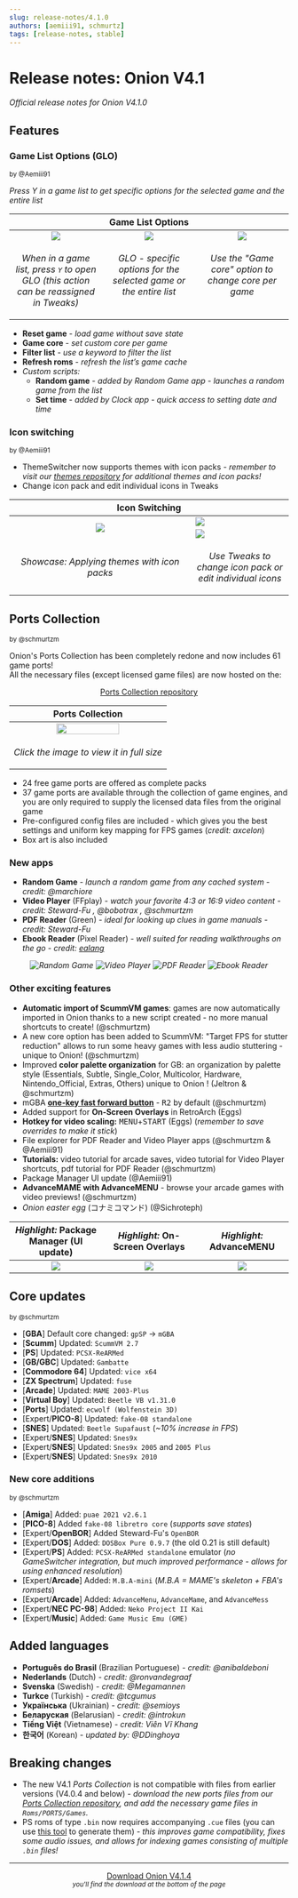 ```yaml
---
slug: release-notes/4.1.0
authors: [aemiii91, schmurtz]
tags: [release-notes, stable]
---
```


# Release notes: Onion V4.1

*Official release notes for Onion V4.1.0*

<!-- truncate -->

## Features


### Game List Options (GLO)
<sup>

by @Aemiii91

</sup>

*Press Y in a game list to get specific options for the selected game and the entire list*

<table><thead>
<th colspan="3"><b>Game List Options</b></th>
</thead><tr>
<td width="33%" align="center" valign="top"><img src="https://user-images.githubusercontent.com/44569252/226447277-a9452ecc-92ad-407f-a629-307491a652b4.png"/></td>
<td width="33%" align="center" valign="top"><img src="https://user-images.githubusercontent.com/44569252/226447388-8c9c95f1-536a-4946-8b0f-f4b8ead0e97e.png"/></td>
<td width="33%" align="center" valign="top"><img src="https://user-images.githubusercontent.com/44569252/226447466-71d4f5c1-7675-4355-9b60-20dbd1a03eae.png"/></td>
</tr><tr>
<td align="center" valign="top"><p><i>When in a game list, press <kbd>Y</kbd> to open GLO (this action can be reassigned in Tweaks)</i></p></td>
<td align="center" valign="top"><p><i>GLO - specific options for the selected game or the entire list</i></p></td>
<td align="center" valign="top"><p><i>Use the "Game core" option to change core per game</i></p></td>
</tr></table>

- **Reset game** - *load game without save state*
- **Game core** - *set custom core per game*
- **Filter list** - *use a keyword to filter the list*
- **Refresh roms** - *refresh the list’s game cache*
- *Custom scripts:*
  - **Random game** - *added by Random Game app - launches a random game from the list*
  - **Set time** - *added by Clock app - quick access to setting date and time*


### Icon switching
<sup>

by @Aemiii91

</sup>

- ThemeSwitcher now supports themes with icon packs - *remember to visit our [themes repository](https://github.com/OnionUI/Themes/blob/main/README.md) for additional themes and icon packs!*
- Change icon pack and edit individual icons in Tweaks

<table align="center"><thead>
<th colspan="2">Icon Switching</th>
</thead><tr>
<td width="65%" align="center" rowspan="2"><img src="https://user-images.githubusercontent.com/44569252/226450380-2d6ec505-c65d-4b67-bbc5-7104e39cd7ee.gif"/></td>
<td><img src="https://user-images.githubusercontent.com/44569252/226451178-3d11e9f4-0c7f-4213-af24-ad1209b36350.png"/></td>
</tr><tr>
<td><img src="https://user-images.githubusercontent.com/44569252/226451190-2529bb42-f5b3-4a9e-acfd-6cf65e2d4d33.png"/></td>
</tr><tr>
<td align="center"><p><i>Showcase: Applying themes with icon packs</i></p></td>
<td align="center"><p><i>Use Tweaks to change icon pack or edit individual icons</i></p></td>
</tr></table>


## Ports Collection
<sup>

by @schmurtzm

</sup>

Onion's Ports Collection has been completely redone and now includes 61 game ports!  
All the necessary files (except licensed game files) are now hosted on the:  

<p align="center"><a href="https://github.com/OnionUI/Ports-Collection">Ports Collection repository</a></p>

<table align="center"><thead>
<th>Ports Collection</th>
</thead><tr>
<td align="center"><a href="https://user-images.githubusercontent.com/44569252/226474430-0123c521-e96f-4603-bdf3-725ad8d2f3bc.png"><img width="65%" src="https://user-images.githubusercontent.com/44569252/226474515-7750fb79-9bda-4339-ac08-457dc63da5c6.png"/></a></td>
</tr><tr>
<td align="center" valign="top"><p><i>Click the image to view it in full size</i></p></td>
</tr></table>

- 24 free game ports are offered as complete packs
- 37 game ports are available through the collection of game engines, and you are only required to supply the licensed data files from the original game
- Pre-configured config files are included - which gives you the best settings and uniform key mapping for FPS games (*credit: axcelon*)
- Box art is also included


### New apps

- **Random Game** - *launch a random game from any cached system - credit: @marchiore*
- **Video Player** (FFplay) - *watch your favorite 4:3 or 16:9 video content - credit: Steward-Fu , @bobotrax  , @schmurtzm* 
- **PDF Reader** (Green) - *ideal for looking up clues in game manuals  - credit: Steward-Fu*
- **Ebook Reader** (Pixel Reader) - *well suited for reading walkthroughs on the go  - credit: [ealang](https://github.com/ealang/pixel-reader)*

<p align="center"><em>
<img title="Random Game" src="https://user-images.githubusercontent.com/44569252/226454336-c2425e57-e507-4b32-aa30-8e1b3884f4ef.png"/>
<img title="Video Player" src="https://user-images.githubusercontent.com/44569252/226454472-7e4e6769-a86c-469f-b735-e85473094b0e.png"/>
<img title="PDF Reader" src="https://user-images.githubusercontent.com/44569252/226454495-bd086c74-61fe-4709-9e97-bebb3febbe75.png"/>
<img title="Ebook Reader" src="https://user-images.githubusercontent.com/44569252/226454509-1815c543-8001-4b7d-b7d9-2d3be5795140.png"/>
</em></p>


### Other exciting features

- **Automatic import of ScummVM games**:  games are now automatically imported in Onion thanks to a new script created - no more manual shortcuts to create! (@schmurtzm)
- A new core option has been added to ScummVM: "Target FPS for stutter reduction" allows to run some heavy games with less audio stuttering - unique to Onion! (@schmurtzm)
- Improved **color palette organization** for GB: an organization by palette style (Essentials, Subtle, Single_Color, Multicolor, Hardware, Nintendo_Official, Extras, Others) unique to Onion ! (Jeltron & @schmurtzm)
- mGBA **[one-key fast forward button](https://github.com/schmurtzm/mgba/commit/99387c04ae2879692ee9ff199dc68b6c162f0a8a)** - <kbd>R2</kbd> by default (@schmurtzm)
- Added support for **On-Screen Overlays** in RetroArch (Eggs)
- **Hotkey for video scaling:** <kbd>MENU</kbd>+<kbd>START</kbd> (Eggs) (*remember to save overrides to make it stick*) 
- File explorer for PDF Reader and Video Player apps  (@schmurtzm & @Aemiii91)
- **Tutorials:** video tutorial for arcade saves, video tutorial for Video Player shortcuts, pdf tutorial for PDF Reader  (@schmurtzm)
- Package Manager UI update (@Aemiii91)
- **AdvanceMAME with AdvanceMENU** - browse your arcade games with video previews! (@schmurtzm)
- *Onion easter egg* (コナミコマンド) (@Sichroteph)


<table align="center"><thead>
<th><i>Highlight:</i> Package Manager (UI update)</th>
<th><i>Highlight:</i> On-Screen Overlays</th>
<th><i>Highlight:</i> AdvanceMENU</th>
</thead><tr>
<td align="center" width="33%"><img src="https://user-images.githubusercontent.com/44569252/226452451-cd05258a-8da7-4f1e-bec1-bc41844b1dd4.gif"/></td>
<td align="center" width="33%"><img src="https://user-images.githubusercontent.com/44569252/226492100-f51306ee-9178-47b0-ae87-07f6de6eb7e5.png"/></td>
<td align="center" width="33%"><img src="https://user-images.githubusercontent.com/44569252/226492306-03c1e2f4-902f-4ba2-8d85-13044882ad0d.png"/></td>
</tr></table>


## Core updates
<sup>

by @schmurtzm

</sup>

- [**GBA**] Default core changed: `gpSP` -> `mGBA`
- [**Scumm**] Updated: `ScummVM 2.7`
- [**PS**] Updated: `PCSX-ReARMed`
- [**GB/GBC**] Updated: `Gambatte`
- [**Commodore 64**] Updated: `vice x64`
- [**ZX Spectrum**] Updated: `fuse`
- [**Arcade**] Updated: `MAME 2003-Plus`
- [**Virtual Boy**] Updated: `Beetle VB v1.31.0`
- [**Ports**] Updated: `ecwolf (Wolfenstein 3D)`
- [Expert/**PICO-8**] Updated: `fake-08 standalone`
- [**SNES**] Updated: `Beetle Supafaust` (*~10% increase in FPS*)
- [Expert/**SNES**] Updated: `Snes9x`
- [Expert/**SNES**] Updated: `Snes9x 2005` and `2005 Plus`
- [Expert/**SNES**] Updated: `Snes9x 2010`


### New core additions
<sup>

by @schmurtzm

</sup>

- [**Amiga**] Added: `puae 2021 v2.6.1`
- [**PICO-8**] Added `fake-08 libretro core` (*supports save states*)
- [Expert/**OpenBOR**] Added Steward-Fu's `OpenBOR`
- [Expert/**DOS**] Added: `DOSBox Pure 0.9.7` (the old 0.21 is still default)
- [Expert/**PS**] Added: `PCSX-ReARMed standalone` emulator (*no GameSwitcher integration, but much improved performance - allows for using enhanced resolution*)
- [Expert/**Arcade**] Added: `M.B.A-mini` (*M.B.A = MAME's skeleton + FBA's romsets*)
- [Expert/**Arcade**] Added: `AdvanceMenu`, `AdvanceMame`, and `AdvanceMess`
- [Expert/**NEC PC-98**] Added: `Neko Project II Kai`
- [Expert/**Music**] Added: `Game Music Emu (GME)`


## Added languages

- **Português do Brasil** (Brazilian Portuguese) - *credit: @anibaldeboni*
- **Nederlands** (Dutch) - *credit: @ronvandegraaf*
- **Svenska** (Swedish) - *credit: @Megamannen*
- **Turkce** (Turkish) - *credit: @tcgumus*
- **Українська** (Ukrainian) - *credit: @semioys*
- **Беларуская** (Belarusian) - *credit: @introkun*
- **Tiếng Việt** (Vietnamese) - *credit: Viên Vĩ Khang*
- **한국어** (Korean) - *updated by: @DDinghoya*


## Breaking changes

- The new V4.1 *Ports Collection* is not compatible with files from earlier versions (V4.0.4 and below) - *download the new ports files from our [Ports Collection repository](https://github.com/OnionUI/Ports-Collection), and add the necessary game files in `Roms/PORTS/Games`.*
- PS roms of type `.bin` now requires accompanying `.cue` files (you can use [this tool](https://www.duckstation.org/cue-maker/) to generate them) - *this improves game compatibility, fixes some audio issues, and allows for indexing games consisting of multiple `.bin` files!*


---

<p align="center">
<a href="https://github.com/OnionUI/Onion/releases/tag/v4.1.4" class="button button--primary button--lg">Download Onion V4.1.4</a><br/>
<small><i>you'll find the download at the bottom of the page</i></small>
</p>
